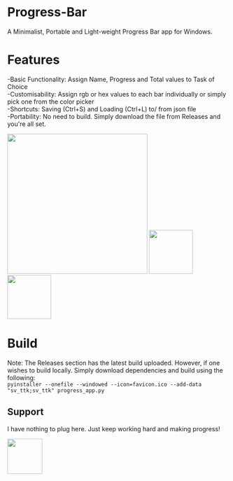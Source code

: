 # Progress-Bar
A Minimalist, Portable and Light-weight Progress Bar app for Windows.

# Features
-Basic Functionality: Assign Name, Progress and Total values to Task of Choice  
-Customisability: Assign rgb or hex values to each bar individually or simply pick one from the color picker  
-Shortcuts: Saving (Ctrl+S) and Loading (Ctrl+L) to/ from json file  
-Portability: No need to build. Simply download the file from Releases and you're all set.  

<img src="https://github.com/user-attachments/assets/1ccbc611-06c3-44f0-b349-649b7436e436" height="320" />  
<img src="https://github.com/user-attachments/assets/cfdcc526-aa2c-4f8d-927f-f822c1f97f03" height="100" />
<img src="https://github.com/user-attachments/assets/985e15fe-8b21-460c-9496-fb34f8a495c1" height="100" />



# Build
Note: The Releases section has the latest build uploaded. However, if one wishes to build locally. Simply download dependencies and build using the following:  
`pyinstaller --onefile --windowed --icon=favicon.ico --add-data "sv_ttk;sv_ttk" progress_app.py`

## Support
I have nothing to plug here. Just keep working hard and making progress!  

<img src="https://github.com/user-attachments/assets/d19c0b80-c5b3-4180-bdca-cb645edcd1ad" height="80" />
